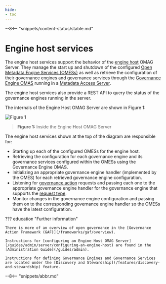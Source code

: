 ```yaml
---
hide:
- toc
---
```


<!-- SPDX-License-Identifier: CC-BY-4.0 -->
<!-- Copyright Contributors to the ODPi Egeria project 2020. -->

--8<-- "snippets/content-status/stable.md"

# Engine host services

The engine host services support the behavior of the [engine host](/concepts/engine-host) OMAG Server.  They manage the start up and shutdown of the configured [Open Metadata Engine Services (OMESs)](/services/omes) as well as retrieve the configuration of their governance engines and governance services through the [Governance Engine OMAS](/services/omas/governance-engine/overview) running in a [Metadata Access Server](/concepts/metadata-access-server).

The engine host services also provide a REST API to query the status of the governance engines running in the server.

The internals of the Engine Host OMAG Server are shown in Figure 1:

![Figure 1](/services/omes/engine-services-engine-host-internals.svg)
> **Figure 1:** Inside the Engine Host OMAG Server

The engine host services shown at the top of the diagram are responsible for:

* Starting up each of the configured OMESs for the engine host.
* Retrieving the configuration for each governance engine and its governance services configured within the OMESs using the Governance Engine OMAS.
* Initializing an appropriate governance engine handler (implemented by the OMES) for each retrieved governance engine configuration.
* Listening for [governance action](/concepts/governance-action/overview) requests and passing each one to the appropriate governance engine handler for the governance engine that supports the [request type](/concepts/governance-request-type).  
* Monitor changes in the governance engine configuration and passing them on to the corresponding governance engine handler so the OMESs have the latest configuration.


??? education "Further information"

    There is more of an overview of open governance in the [Governance Action Framework (GAF)](/frameworks/gaf/overview).

    Instructions for [configuring an Engine Host OMAG Server](/guides/admin/server/configuring-an-engine-host) are found in the [Administration Guide](/guides/admin).

    Instructions for defining Governance Engines and Governance Services are located under the [Discovery and Stewardship](/features/discovery-and-stewardship) feature.

--8<-- "snippets/abbr.md"